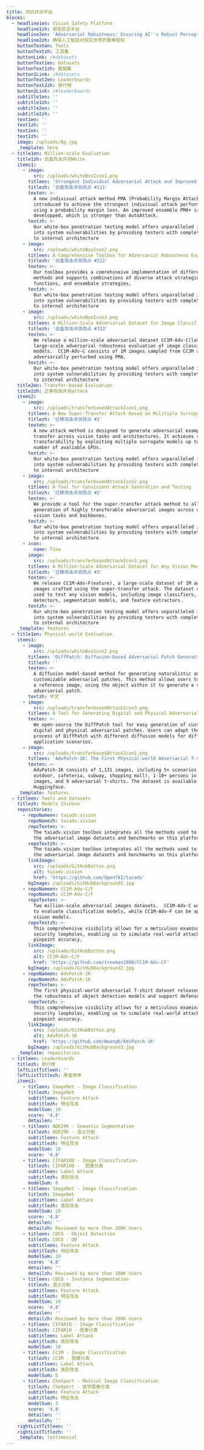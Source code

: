 ```yaml
---
title: 对抗评测平台
blocks:
  - headline1en: Vision Safety Platform
    headline1zh: 视觉安全平台
    headline2en: 'Adversarial Robustness: Ensuring AI''s Robust Perception of Reality'
    headline2zh: 确保人工智能对现实世界的鲁棒感知
    buttonTexten: Tools
    buttonTextzh: 工具集
    buttonLink: /#datasets
    buttonText1en: Datasets
    buttonText1zh: 数据集
    button1Link: /#datasets
    buttonText2en: Leaderboards
    buttonText2zh: 排行榜
    button2Link: /#leaderboards
    subtitle1en: ''
    subtitle1zh: ''
    subtitle2en: ''
    subtitle2zh: ''
    text1en: ''
    text1zh: ''
    text2en: ''
    text2zh: ''
    image: /uploads/Bg.jpg
    _template: hero
  - title1en: Million-scale Evaluation
    title1zh: 白盒攻击评测White
    items1:
      - image:
          src: /uploads/whiteBoxIcon1.png
        titleen: 'Strongest Individual Adversarial Attack and Improved Ensemble '
        titlezh: '白盒攻击评测亮点 #111'
        texten: >-
          A new indivisual attack method PMA (Probability Margin Attack) is
          introduced to achieve the strongest indivisual attack performance
          using a probability margin loss. An improved ensemble PMA+ is then
          developped, which is stronger than AutoAttack.
        textzh: >-
          Our white-box penetration testing model offers unparalleled insights
          into system vulnerabilities by providing testers with complete access
          to internal architecture
      - image:
          src: /uploads/whiteBoxIcon2.png
        titleen: A Comprehensive Toolbox for Adversarial Robustness Evaluation
        titlezh: '白盒攻击评测亮点 #222'
        texten: >-
          Our toolbox provides a comrehsneive implementation of different attack
          methods and supports combinations of diverse attack strategies, loss
          functions, and ensembale strategies.
        textzh: >-
          Our white-box penetration testing model offers unparalleled insights
          into system vulnerabilities by providing testers with complete access
          to internal architecture
      - image:
          src: /uploads/whiteBoxIcon3.png
        titleen: A Million-Scale Adversarial Dataset for Image Classification Models
        titlezh: '白盒攻击评测亮点 #333'
        texten: >-
          We release a million-scale adversarial dataset CC1M-Adv-C(lass) for
          large-scale adversarial robustness evaluation of image classification
          models.  CC1M-Adv-C consists of 1M images sampled from CC3M and
          adversarially perturbed using PMA.
        textzh: >-
          Our white-box penetration testing model offers unparalleled insights
          into system vulnerabilities by providing testers with complete access
          to internal architecture
    title2en: Transfer-based Evaluation
    title2zh: 迁移攻击评测attack
    items2:
      - image:
          src: /uploads/transferbasedAttackIcon1.png
        titleen: A New Super-Transfer Attack Based on Mulitiple Surrogate Models
        titlezh: '迁移攻击评测亮点 #1'
        texten: >-
          A new attack method is designed to generate adversarial examples that
          transfer across vision tasks and architectures. It achieves super
          transfarability by exploiting multiple surrogate models up to the
          number of avaliable GPUs.
        textzh: >-
          Our white-box penetration testing model offers unparalleled insights
          into system vulnerabilities by providing testers with complete access
          to internal architecture
      - image:
          src: /uploads/transferbasedAttackIcon2.png
        titleen: A Tool for Convinient Attack Generation and Testing
        titlezh: '迁移攻击评测亮点 #2'
        texten: >-
          We provide a tool for the super-transfer attack method to allow easy
          generation of highly transferable adversarial images across different
          vision tasks and backbones. 
        textzh: >-
          Our white-box penetration testing model offers unparalleled insights
          into system vulnerabilities by providing testers with complete access
          to internal architecture
      - icon:
          name: Tina
        image:
          src: /uploads/transferbasedAttackIcon3.png
        titleen: A Million-Scale Adversarial Dataset for Any Vision Models
        titlezh: '迁移攻击评测亮点 #3'
        texten: >-
          We release CC1M-Adv-F(eature), a large-scale dataset of 1M adversarial
          images crafted using the super-transfer attack. The dataset can be
          used to test any vision models, including image classifiers, object
          detectors, segmentation models, and feature extractors. 
        textzh: >-
          Our white-box penetration testing model offers unparalleled insights
          into system vulnerabilities by providing testers with complete access
          to internal architecture
    _template: features
  - title1en: Physical-world Evaluation
    items1:
      - image:
          src: /uploads/whiteBoxIcon2.png
        titleen: 'DiffPatch: Diffusion-based Adversarial Patch Generation'
        titlezh: ''
        texten: >-
          A diffusion model-based method for generating naturalistic and
          customizable adversarial patches. This method allows users to specify
          a reference image, using the object within it to generate a stylized
          adversarial patch.
        textzh: 中文
      - image:
          src: /uploads/transferbasedAttackIcon3.png
        titleen: A Tool for Generating Digital and Physical Adversarial Patches
        texten: >-
          We open-source the DiffPatch tool for easy generation of customized
          digital and physical adversarial patches. Users can adapt the training
          process of DiffPatch with different diffusion models for different
          application scenarios.
      - image:
          src: /uploads/transferbasedAttackIcon1.png
        titleen: 'AdvPatch-1K: The First Physical-world Adversarial T-Shirt Dataset'
        texten: >-
          AdvPatch-1K consists of 1,131 images, including 5+ scenarios (lab,
          outdoor, cafeteria, subway, shopping mall), 1-10+ persons in the
          images, and 9 adversarial t-shirts. The dataset is available on
          Huggingface.
    _template: features
  - titleen: Tools and Datasets
    titlezh: Models Chinese
    repositories:
      - repoNameen: taiadv.vision
        repoNamezh: taiadv.vision
        repoTexten: >-
          The taiadv.vision toolbox integrates all the methods used to create
          the adversarial image datasets and benchmarks on this platform.
        repoTextzh: >-
          The taiadv.vision toolbox integrates all the methods used to create
          the adversarial image datasets and benchmarks on this platform.
        linkImage:
          src: /uploads/GitHubButton.png
          alt: taiadv.vision
          href: 'https://github.com/OpenTAI/taiadv'
        bgImage: /uploads/GitHubBackground1.jpg
      - repoNameen: CC1M-Adv-C/F
        repoNamezh: CC1M-Adv-C/F
        repoTexten: >-
          Two million-scale adversarial images datasets.  CC1M-Adv-C was generated
          to evaluate classification models, while CC1M-Adv-F can be applied to any
          vision models. 
        repoTextzh: >-
          This comprehensive visibility allows for a meticulous examination of
          security loopholes, enabling us to simulate real-world attack scenarios
          pinpoint accuracy.
        linkImage:
          src: /uploads/GitHubButton.png
          alt: CC1M-Adv-C/F
          href: 'https://github.com/treeman2000/CC1M-Adv-CF'
        bgImage: /uploads/GitHubBackground2.jpg
      - repoNameen: AdvPatch-1K
        repoNamezh: AdvPatch-1K
        repoTexten: >-
          The first physical-world adversarial T-shirt dataset released to evaluate
          the robustness of object detection models and support defense research.
        repoTextzh: >-
          This comprehensive visibility allows for a meticulous examination of
          security loopholes, enabling us to simulate real-world attack scenarios
          pinpoint accuracy.
        linkImage:
          src: /uploads/GitHubButton.png
          alt: AdvPatch-1K
          href: 'https://github.com/Wwangb/AdvPatch-1K'
        bgImage: /uploads/GitHubBackground3.jpg
    _template: repositories
  - titleen: Leaderboards
    titlezh: 排行榜
    leftListTitleen: ''
    leftListTitlezh: 黑盒榜单
    items1:
      - titleen: ImageNet - Image Classification
        titlezh: ImageNet
        subtitleen: Feature Attack
        subtitlezh: 特征攻击
        modelSum: 10
        score: '4.8'
        detailen: ''
      - titleen: ADE20K - Semantic Segmentation
        titlezh: ADE20K - 语义分割
        subtitleen: Feature Attack
        subtitlezh: 特征攻击
        modelSum: 10
        score: '4.8'
      - titleen: CIFAR100 - Image Classification
        titlezh: CIFAR100 -  图像分类
        subtitleen: Label Attack
        subtitlezh: 类别攻击
        modelSum: 8
      - titleen: ImageNet - Image Classification
        titlezh: ImageNet
        subtitleen: Label Attack
        subtitlezh: 类别攻击
        modelSum: 10
        score: '4.8'
        detailen: ''
        detailzh: Reviewed by more than 200K Users
      - titleen: COCO - Object Detection
        titlezh: COCO - OD
        subtitleen: Feature Attack
        subtitlezh: 特征攻击
        modelSum: 10
        score: '4.8'
        detailen: ''
        detailzh: Reviewed by more than 200K Users
      - titleen: COCO - Instance Segmentation
        titlezh: 语义分割
        subtitleen: Feature Attack
        subtitlezh: 特征攻击
        modelSum: 10
        score: '4.8'
        detailen: ''
        detailzh: Reviewed by more than 200K Users
      - titleen: CIFAR10 - Image Classification
        titlezh: CIFAR10 - 图像分类
        subtitleen: Label Attack
        subtitlezh: 类别攻击
        modelSum: 10
      - titleen: CC1M - Image Classification
        titlezh: CC1M - 图像分类
        subtitleen: Label Attack
        subtitlezh: 类别攻击
        modelSum: 5
      - titleen: CheXpert - Medical Image Classification
        titlezh: CheXpert - 医学图像分类
        subtitleen: Feature Attack
        subtitlezh: 特征攻击
        modelSum: 3
        score: '4.8'
        detailen: ''
        detailzh: ''
    rightListTitleen: ''
    rightListTitlezh: ''
    _template: testimonial
---
```

